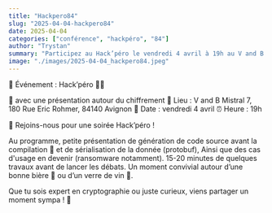 ```yaml
---
title: "Hackpero84"
slug: "2025-04-04-hackpero84"
date: 2025-04-04
categories: ["conférence", "hackpéro", "84"]
author: "Trystan"
summary: "Participez au Hack’péro le vendredi 4 avril à 19h au V and B Mistral 7 à Avignon pour une présentation sur le chiffrement et la sérialisation, suivie d’échanges conviviaux autour d’un verre !"
image: "./images/2025-04-04_hackpero84.jpeg"
---
```

📢 Événement : Hack’péro 🍻🔐

🔎 avec une présentation autour du chiffrement 
📍 Lieu : V and B Mistral 7, 180 Rue Eric Rohmer, 84140 Avignon
📅 Date : vendredi 4 avril
⏰ Heure : 19h

👾 Rejoins-nous pour une soirée Hack’péro ! 

Au programme, petite présentation de génération de code source avant la compilation 🤪 et de sérialisation de la donnée (protobuf), Ainsi que des cas d'usage en devenir (ransomware notamment).  15-20 minutes de quelques travaux avant de lancer les débats. Un moment convivial autour d’une bonne bière 🍺 ou d’un verre de vin 🍷.

Que tu sois expert en cryptographie ou juste curieux, viens partager un moment sympa ! 🎉